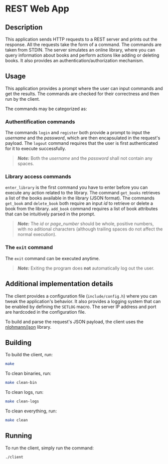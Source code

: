 # REST Web App

## Description

This application sends HTTP requests to a REST server and prints out the response. All the requests take the form of a
command. The commands are taken from STDIN. The server simulates an online library, where you can query information
about books and perform actions like adding or deleting books. It also provides an authentication/authorization mechanism.

## Usage

This application provides a prompt where the user can input commands and get the results. The commands are checked for
their correctness and then run by the client.

The commands may be categorized as:

### Authentification commands

The commands `login` and `register` both provide a prompt to input the *username* and the *password*, which are then encapsulated in the request's payload. The `logout` command requires that the user is first authenticated for it to execute successfully.

> **_Note:_** Both the *username* and the *password* shall not contain any spaces.

### Library access commands

`enter_library` is the first command you have to enter before you can execute any action related to the library. The
command `get_books` retrieves a list of the books available in the library (JSON format). The commands `get_book` and
`delete_book` both require an input *id* to retrieve or delete a book from the library. `add_book` command requires
a list of book attributes that can be intuitively parsed in the prompt.

> **_Note:_** The *id* or *page_number* should be whole, positive numbers, with no aditional characters (although
> trailing spaces do not affect the normal execution).

### The `exit` command

The `exit` command can be executed anytime.

> **_Note:_** Exiting the program does **not** automatically log out the user.

## Additional implementation details

The client provides a configuration file (`include/config.h`) where you can tweak the application's behavior. It also
provides a logging system that can be enabled by defining the `SETLOG` macro. The server IP address and port are
hardcoded in the configuration file.

To build and parse the request's JSON payload, the client uses the [nlohmann/json](https://github.com/nlohmann/json.git) library.

## Building

To build the client, run:

```bash
make
```

To clean binaries, run:

```bash
make clean-bin
```

To clean logs, run:

```bash
make clean-logs
```

To clean everything, run:

```bash
make clean
```

## Running

To run the client, simply run the command:

```bash
./client
```